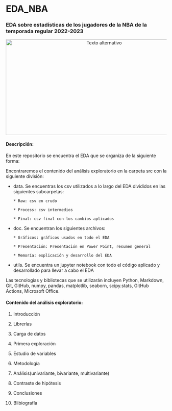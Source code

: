# EDA_NBA

### **EDA sobre estadísticas de los jugadores de la NBA de la temporada regular 2022-2023**

<p align="center">
  <img src="https://forbes.es/wp-content/uploads/2022/10/nba.jpg" alt="Texto alternativo" width="600" height="300">
</p>


#### **Descripción:**

En este repositorio se encuentra el EDA que se organiza de la siguiente forma:

Encontraremos el contenido del análisis exploratorio en la carpeta src con la siguiente división:

 * data. Se encuentras los csv utilizados a lo largo del EDA divididos en las siguientes subcarpetas:
       

       * Raw: csv en crudo

       * Process: csv intermedios

       * Final: csv final con los cambios aplicados

 * doc. Se encuentran los siguientes archivos:


       * Gráficos: gráficos usados en todo el EDA

       * Presentación: Presentación en Power Point, resumen general

       * Memoría: explicación y desarrollo del EDA

* utils. Se encuentra un jupyter notebook con todo el código aplicado y desarrollado para llevar a cabo el EDA



Las tecnologías y bibliotecas que se utilizarán incluyen Python, Markdown, Git, GitHub, numpy, pandas, matplotlib, seaborn, scipy.stats, GitHub Actions, Microsoft Office.


#### **Contenido del análisis exploratorio:**

1. Introducción

2. Librerías

3. Carga de datos

4. Primera exploración

5. Estudio de variables

6. Metodología

7. Análisis(univariante, bivariante, multivariante)

8. Contraste de hipótesis

9. Conclusiones

10. Blibiografía




